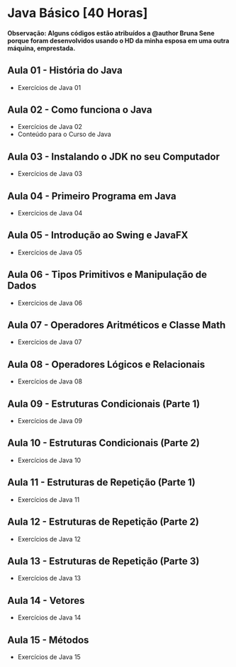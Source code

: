# Java Básico [40 Horas]
#### Observação: Alguns códigos estão atribuídos a @author Bruna Sene porque foram desenvolvidos usando o HD da minha esposa em uma outra máquina, emprestada.

## Aula 01 - História do Java
* Exercícios de Java 01
## Aula 02 - Como funciona o Java
* Exercícios de Java 02
* Conteúdo para o Curso de Java
## Aula 03 - Instalando o JDK no seu Computador
* Exercícios de Java 03
## Aula 04 - Primeiro Programa em Java
* Exercícios de Java 04
## Aula 05 - Introdução ao Swing e JavaFX
* Exercícios de Java 05
## Aula 06 - Tipos Primitivos e Manipulação de Dados
* Exercícios de Java 06
## Aula 07 - Operadores Aritméticos e Classe Math
* Exercícios de Java 07
## Aula 08 - Operadores Lógicos e Relacionais
* Exercícios de Java 08
## Aula 09 - Estruturas Condicionais (Parte 1)
* Exercícios de Java 09
## Aula 10 - Estruturas Condicionais (Parte 2)
* Exercícios de Java 10
## Aula 11 - Estruturas de Repetição (Parte 1)
* Exercícios de Java 11
## Aula 12 - Estruturas de Repetição (Parte 2)
* Exercícios de Java 12
## Aula 13 - Estruturas de Repetição (Parte 3)
* Exercícios de Java 13
## Aula 14 - Vetores
* Exercícios de Java 14
## Aula 15 - Métodos
* Exercícios de Java 15

